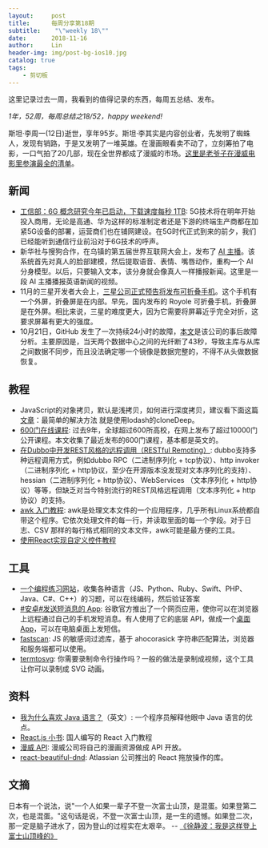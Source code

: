 ```yaml
---
layout:     post
title:      每周分享第18期
subtitle:    "\"weekly 18\""
date:       2018-11-16
author:     Lin
header-img: img/post-bg-ios10.jpg
catalog: true
tags:
    - 剪切板
---
```


这里记录过去一周，我看到的值得记录的东西，每周五总结、发布。

*1年，52周，每周总结之18/52，happy weekend!*

斯坦·李周一(12日)逝世，享年95岁。斯坦·李其实是内容创业者，先发明了蜘蛛人，发现有销路，于是又发明了一堆英雄。在漫画眼看卖不动了，立刻筹拍了电影，一口气拍了20几部，现在全世界都成了漫威的市场。[这里是老爷子在漫威电影里参演最全的清单](https://www.yuque.com/book-academy/share/qcn2m4)。

## 新闻

* [工信部：6G 概念研究今年已启动，下载速度每秒 1TB](https://readhub.cn/topic/7HLtuveMuV2): 5G技术将在明年开始投入商用，无论是高通、华为这样的标准制定者还是下游的终端生产商都在加紧5G设备的部署，运营商们也在铺网建设。在5G时代正式到来的前夕，我们已经能听到通信行业前沿对于6G技术的呼声。
* 新华社与搜狗合作，在乌镇的第五届世界互联网大会上，发布了 [AI 主播](https://www.inkstonenews.com/tech/xinhua-and-sogou-show-news-anchors-powered-artificial-intelligence/article/2172460)。该系统首先对真人的脸部建模，然后提取语音、表情、嘴唇动作，重构一个 AI 分身模型。以后，只要输入文本，该分身就会像真人一样播报新闻。这里是一段 AI 主播播报英语新闻的视频。
* 11月的三星开发者大会上，[三星公司正式预告将发布可折叠手机](https://arstechnica.com/gadgets/2018/11/samsung-shows-off-foldable-phone-prototype-promises-launch-next-year/)。这个手机有一个外屏，折叠屏是在内部。早先，国内发布的 Royole 可折叠手机，折叠屏是在外屏。相比来说，三星的难度更大，因为它需要将屏幕近乎完全对折，这要求屏幕有更大的强度。
* 10月21日，GitHub 发生了一次持续24小时的故障，[本文](https://blog.github.com/2018-10-30-oct21-post-incident-analysis/)是该公司的事后故障分析。主要原因是，当天两个数据中心之间的光纤断了43秒，导致主库与从库之间数据不同步，而且没法确定哪一个镜像是数据完整的，不得不从头做数据恢复。

## 教程

* JavaScript的对象拷贝，默认是浅拷贝，如何进行深度拷贝，建议看下面这篇[文章](https://smalldata.tech/blog/2018/11/01/copying-objects-in-javascript)：最简单的解决方法 就是使用lodash的cloneDeep。
* [600门在线课程](https://qz.com/1437623/600-free-online-courses-you-can-take-from-universities-worldwide/): 过去9年，全球超过600所高校，在网上发布了超过10000门公开课程。本文收集了最近发布的600门课程，基本都是英文的。
* [在Dubbo中开发REST风格的远程调用（RESTful Remoting）](https://dangdangdotcom.github.io/dubbox/rest.html): dubbo支持多种远程调用方式，例如dubbo RPC（二进制序列化 + tcp协议）、http invoker（二进制序列化 + http协议，至少在开源版本没发现对文本序列化的支持）、hessian（二进制序列化 + http协议）、WebServices （文本序列化 + http协议）等等，但缺乏对当今特别流行的REST风格远程调用（文本序列化 + http协议）的支持。
* [awk 入门教程](http://www.ruanyifeng.com/blog/2018/11/awk.html): awk是处理文本文件的一个应用程序，几乎所有Linux系统都自带这个程序。它依次处理文件的每一行，并读取里面的每一个字段。对于日志、CSV 那样的每行格式相同的文本文件，awk可能是最方便的工具。
* [使用React实现自定义控件教程](https://css-tricks.com/a-guide-to-custom-elements-for-react-developers/)

## 工具

* [一个编程练习网站](https://edabit.com/challenges)，收集各种语言（JS、Python、Ruby、Swift、PHP、Java、C#、C++）的习题，可以在线编码，然后验证答案
* [#安卓#发送短消息的 App](https://messages.android.com/): 谷歌官方推出了一个网页应用，使你可以在浏览器上远程通过自己的手机发短消息。有人使用了它的底层 API，做成一个[桌面 App](https://github.com/maxchehab/Unofficial-Google-Messages-Desktop-App/blob/master/README.md)，可以在电脑桌面上发短信。
* [fastscan](https://github.com/pyloque/fastscan): JS 的敏感词过滤库，基于 ahocorasick 字符串匹配算法，浏览器和服务端都可以使用。
* [termtosvg](https://github.com/nbedos/termtosvg): 你需要录制命令行操作吗？一般的做法是录制成视频，这个工具让你可以录制成 SVG 动画。

## 资料

* [我为什么喜欢 Java 语言？](https://dev.to/acoh3n/why-i-love-java-5c14)（英文）: 一个程序员解释他眼中 Java 语言的优点。
* [React.js 小书](http://huziketang.mangojuice.top/books/react/): 国人编写的 React 入门教程
* [漫威 API](https://developer.marvel.com/): 漫威公司将自己的漫画资源做成 API 开放。
* [react-beautiful-dnd](https://github.com/atlassian/react-beautiful-dnd): Atlassian 公司推出的 React 拖放操作的库。

## 文摘

日本有一个说法，说"一个人如果一辈子不登一次富士山顶，是混蛋。如果登第二次，也是混蛋。"这句话是说，不登一次富士山顶，是一生的遗憾。如果登二次，那一定是脑子进水了，因为登山的过程实在太艰辛。
  -- [《徐静波：我是这样登上富士山顶峰的》](http://blog.sina.com.cn/s/blog_4cd1c1670102xl27.html)

